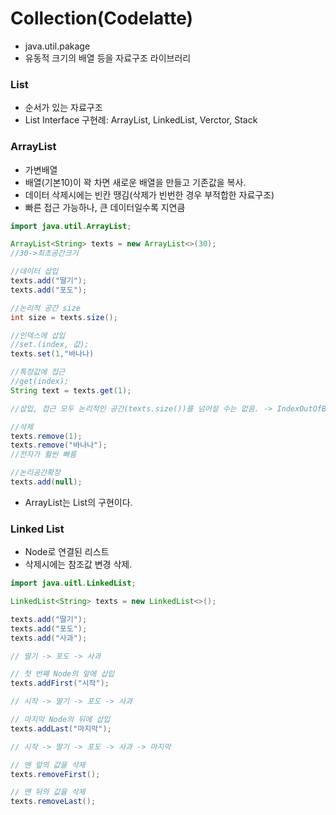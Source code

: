 # Collection(Codelatte)

- java.util.pakage
- 유동적 크기의 배열 등을 자료구조 라이브러리

### List<E>

- 순서가 있는 자료구조
- List Interface 구현례: ArrayList, LinkedList, Verctor, Stack

### ArrayList<E>

- 가변배열
- 배열(기본10)이 꽉 차면 새로운 배열을 만들고 기존값을 복사.
- 데이터 삭제시에는 빈칸 땡김(삭제가 빈번한 경우 부적합한 자료구조)
- 빠른 접근 가능하나, 큰 데이터일수록 지연큼

```java
import java.util.ArrayList;

ArrayList<String> texts = new ArrayList<>(30);
//30->최초공간크기

//데이터 삽입
texts.add("딸기");
texts.add("포도");

//논리적 공간 size
int size = texts.size();

//인덱스에 삽입
//set.(index, 값);
texts.set(1,"바나나)

//특정값에 접근
//get(index);
String text = texts.get(1);

//삽입, 접근 모두 논리적인 공간(texts.size())를 넘어설 수는 없음. -> IndexOutOfBoundsException

//삭제
texts.remove(1);
texts.remove("바나나");
//전자가 훨씬 빠름

//논리공간확장
texts.add(null);
```

- ArrayList는 List의 구현이다.

### Linked List<E>

- Node로 연결된 리스트
- 삭제시에는 참조값 변경 삭제.

```java
import java.uitl.LinkedList;

LinkedList<String> texts = new LinkedList<>();

texts.add("딸기");
texts.add("포도");
texts.add("사과");

// 딸기 -> 포도 -> 사과

// 첫 번째 Node의 앞에 삽입
texts.addFirst("시작");

// 시작 -> 딸기 -> 포도 -> 사과

// 마지막 Node의 뒤에 삽입
texts.addLast("마지막");

// 시작 -> 딸기 -> 포도 -> 사과 -> 마지막

// 맨 앞의 값을 삭제
texts.removeFirst();

// 맨 뒤의 값을 삭제
texts.removeLast();
```